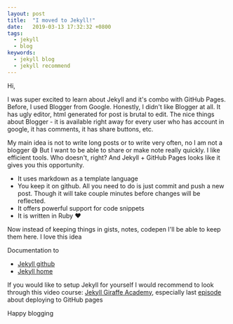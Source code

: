 ```yaml
---
layout: post
title:  "I moved to Jekyll!"
date:   2019-03-13 17:32:32 +0800
tags:
  - jekyll
  - blog
keywords:
  - jekyll blog
  - jekyll recommend
---
```

Hi,

I was super excited to learn about Jekyll and it's combo with GitHub Pages. Before, I used Blogger from Google. Honestly, I didn't like Blogger at all. It has ugly editor, html generated for post is brutal to edit.
The nice things about Blogger - it is available right away for every user who has account in google, it has comments, it has share buttons, etc.
<!--more-->
My main idea is not to write long posts or to write very often, no I am not a blogger 😅
But I want to be able to share or make note really quickly. I like efficient tools. Who doesn't, right?
And Jekyll + GitHub Pages looks like it gives you this opportunity.
- It uses markdown as a template language
- You keep it on github. All you need to do is just commit and push a new post. Though it will take couple minutes before changes will be reflected.
- It offers powerful support for code snippets
- It is written in Ruby ♥️

Now instead of keeping things in gists, notes, codepen I'll be able to keep them here. I love this idea

Documentation to
- [Jekyll github](https://github.com/jekyll/jekyll)
- [Jekyll home](https://jekyllrb.com)

If you would like to setup Jekyll for yourself I would recommend to look through this video course:
[Jekyll Giraffe Academy](https://www.youtube.com/playlist?list=PLLAZ4kZ9dFpOPV5C5Ay0pHaa0RJFhcmcB), especially last [episode](https://www.youtube.com/watch?v=fqFjuX4VZmU&list=PLLAZ4kZ9dFpOPV5C5Ay0pHaa0RJFhcmcB&index=20&t=0s) about deploying to GitHub pages

Happy blogging
